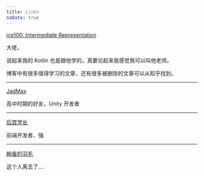 ```yaml
---
title: Links
noDate: true
---
```


[ice100: Intermediate Representation](https://ice1000.org)

大佬，

说起来我的 Kotlin 也是跟他学的，真要论起来我感觉我可以叫他老师。

博客中有很多值得学习的文章，还有很多被删除的文章可以从知乎找到。

<hr/>

[JadMax](https://jadmax.github.io)

高中时期的好友，Unity 开发者

<hr/>


[后宫学长](https://haremu.com)

前端开发者、强

<hr/>

[絢香的羽毛](https://siyuanlau.github.io/oaomoemirror/oao.moe/index.html)

这个人离去了....
